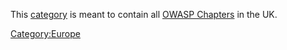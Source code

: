 This [category](:Special:Categories "wikilink") is meant to contain all
[OWASP Chapters](:Category:OWASP_Chapter "wikilink") in the UK.

[Category:Europe](Category:Europe "wikilink")